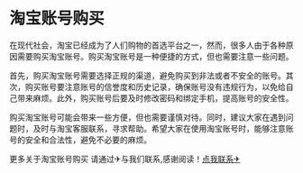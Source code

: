 # 淘宝账号购买

在现代社会，淘宝已经成为了人们购物的首选平台之一，然而，很多人由于各种原因需要购买淘宝账号。购买淘宝账号是一种便捷的方式，但也需要注意一些问题。

首先，购买淘宝账号需要选择正规的渠道，避免购买到非法或者不安全的账号。其次，购买账号要注意账号的信誉度和历史记录，确保账号没有违规行为，以免给自己带来麻烦。此外，购买账号后要及时修改密码和绑定手机，提高账号的安全性。

购买淘宝账号可能会带来一些方便，但也需要谨慎对待。同时，建议大家在遇到问题时，及时与淘宝客服联系，寻求帮助。希望大家在使用淘宝账号时，能够注意账号的安全和合法性，避免不必要的麻烦。

更多关于淘宝账号购买 请通过✈与我们联系,感谢阅读！[点我联系✈](https://bbs.G208.com)